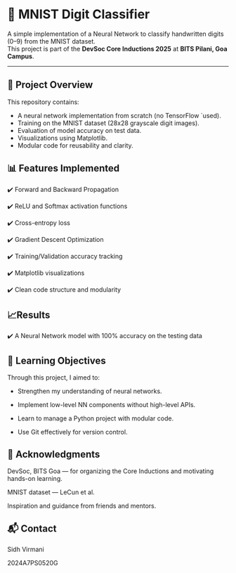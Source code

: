 # 🧠 MNIST Digit Classifier

A simple implementation of a Neural Network to classify handwritten digits (0–9) from the MNIST dataset.  
This project is part of the **DevSoc Core Inductions 2025** at **BITS Pilani, Goa Campus**.

---

## 📌 Project Overview

This repository contains:
- A neural network implementation from scratch (no TensorFlow `used).
- Training on the MNIST dataset (28x28 grayscale digit images).
- Evaluation of model accuracy on test data.
- Visualizations using Matplotlib.
- Modular code for reusability and clarity.


## 📊 Features Implemented


✔️ Forward and Backward Propagation

✔️ ReLU and Softmax activation functions

✔️ Cross-entropy loss

✔️ Gradient Descent Optimization

✔️ Training/Validation accuracy tracking

✔️ Matplotlib visualizations

✔️ Clean code structure and modularity

## 📈Results

✔️ A Neural Network model with 100% accuracy on the testing data



## 🎯 Learning Objectives


Through this project, I aimed to:

- Strengthen my understanding of neural networks.

- Implement low-level NN components without high-level APIs.

- Learn to manage a Python project with modular code.

- Use Git effectively for version control.


## 🙏 Acknowledgments


DevSoc, BITS Goa — for organizing the Core Inductions and motivating hands-on learning.

MNIST dataset — LeCun et al.

Inspiration and guidance from friends and mentors.

## 📬 Contact


Sidh Virmani

2024A7PS0520G



